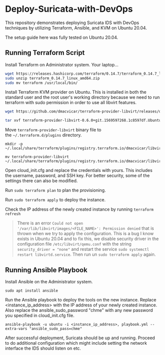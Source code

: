 # Deploy-Suricata-with-DevOps
This repository demonstrates deploying Suricata IDS with DevOps techniques by utilizing Terraform, Ansible, and KVM on  Ubuntu 20.04.

The setup guide here was fully tested on Ubuntu 20.04.

## Running Terraform Script

Install Terraform on Administrator system. Your laptop...

```bash
wget https://releases.hashicorp.com/terraform/0.14.7/terraform_0.14.7_linux_amd64.zip
sudo unzip terraform_0.14.7_linux_amd64.zip
sudo mv terraform /usr/local/bin/
```

Install Terraform KVM provider on Ubuntu. This is installed in both the standard user and the root user's working directory because we need to run terraform with sudo permission in order to use all libvirt features.

```bash
wget https://github.com/dmacvicar/terraform-provider-libvirt/releases/download/v0.6.0/terraform-provider-libvirt-0.6.0+git.1569597268.1c8597df.Ubuntu_18.04.amd64.tar.gz

tar xvf terraform-provider-libvirt-0.6.0+git.1569597268.1c8597df.Ubuntu_18.04.amd64.tar.gz
```

Move `terraform-provider-libvirt` binary file to the `~/.terraform.d/plugins` directory.

```
mkdir -p ~/.local/share/terraform/plugins/registry.terraform.io/dmacvicar/libvirt/0.6.2/linux_amd64

mv terraform-provider-libvirt ~/.local/share/terraform/plugins/registry.terraform.io/dmacvicar/libvirt/0.6.2/linux_amd64
```

Open cloud_init.cfg and replace the credentials with yours. This includes the username, password, and SSH key. For better security, some of the settings there can also be modified.

Run `sudo terraform plan` to plan the provisioning.

Run `sudo terraform apply` to deploy the instance.

Check the IP address of the newly created instance by running `terraform refresh`

> There is an error `Could not open '/var/lib/libvirt/images/<FILE_NAME>': Permission denied` that is thrown when we try to apply the configuration. This is a bug I know exists in Ubuntu 20.04 and to fix this, we disable security driver in the configuration file `/etc/libvirt/qemu.conf` with the string `security_driver = "none"` and restart the service `sudo systemctl restart libvirtd.service`. Then run un `sudo terraform apply` again.

## Running Ansible Playbook

Install Ansible on the Administrator system.

```
sudo apt install ansible
```

Run the Ansible playbook to deploy the tools on the new instance. Replace <instance_ip_address> with the IP address of your newly created instance. Also replace the ansible_sudo_password "chme" with any new password you specified in cloud_init.cfg file.

```
ansible-playbook -u ubuntu -i <instance_ip_address>, playbook.yml --extra-vars "ansible_sudo_pass=chme"
```

After successful deployment, Suricata should be up and running. Proceed to do additional configuration which might include setting the network interface the IDS should listen on etc.
